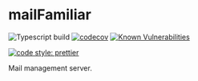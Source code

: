 # mailFamiliar

![Typescript build](https://github.com/rob-h-w/mailFamiliar/actions/workflows/typescript.yml/badge.svg) [![codecov](https://codecov.io/gh/rob-h-w/mailFamiliar/branch/main/graph/badge.svg?token=6INNXHPUD3)](https://codecov.io/gh/rob-h-w/mailFamiliar) [![Known Vulnerabilities](https://snyk.io/test/github/rob-h-w/mailFamiliar/badge.svg?targetFile=package.json)](https://snyk.io/test/github/rob-h-w/mailFamiliar?targetFile=package.json)

[![code style: prettier](https://img.shields.io/badge/code_style-prettier-ff69b4.svg?style=flat-square)](https://github.com/prettier/prettier)

Mail management server.
